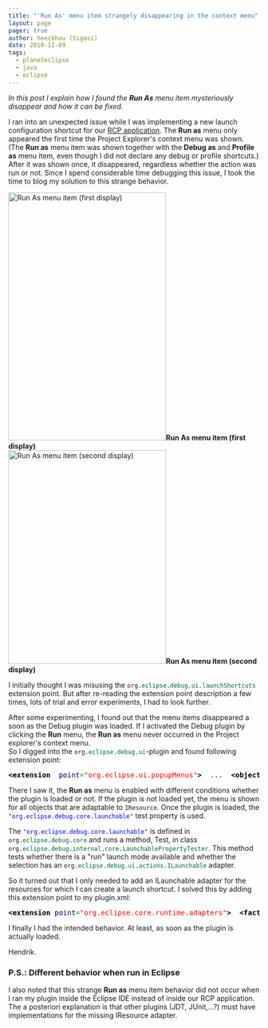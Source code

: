 ```yaml
---
title: "'Run As' menu item strangely disappearing in the context menu"
layout: page 
pager: true
author: heeckhau (Sigasi)
date: 2010-12-09
tags: 
  - planeteclipse
  - java
  - eclipse
---
```

<div class="content">
<p><em>In this post I explain how I found the <strong>Run As</strong> menu item mysteriously disappear and how it can be fixed.</em></p><p>I ran into an unexpected issue while I was implementing a new launch configuration shortcut for our <a href="http://www.sigasi.com/product">RCP application</a>. The <strong>Run as</strong> menu only appeared the first time the Project Explorer's context menu was shown. (The <strong>Run as</strong> menu item was shown together with the <strong>Debug as</strong> and <strong>Profile as</strong> menu item, even though I did not declare any debug or profile shortcuts.) After it was shown once, it disappeared, regardless whether the action was run or not. Since I spend considerable time debugging this issue, I took the time to blog my solution to this strange behavior.</p><p><span class="inline inline-center"><img src="http://www.sigasi.com/sites/www.sigasi.com/files/images/RunAs1.png" alt="Run As menu item (first display)" title="Run As menu item (first display)" class="image image-_original " width="316" height="497"/><span class="caption"><strong>Run As menu item (first display)</strong></span></span><br/><span class="inline inline-center"><img src="http://www.sigasi.com/sites/www.sigasi.com/files/images/RunAs2.png" alt="Run As menu item (second display)" title="Run As menu item (second display)" class="image image-_original " width="316" height="428"/><span class="caption"><strong>Run As menu item (second display)</strong></span></span></p><p>I initially thought I was misusing the <span class="geshifilter"><code class="java geshifilter-java">org.<span style="color: #006633;">eclipse</span>.<span style="color: #006633;">debug</span>.<span style="color: #006633;">ui</span>.<span style="color: #006633;">launchShortcuts</span></code></span> extension point. But after re-reading the extension point description a few times, lots of trial and error experiments, I had to look further.</p><p>After some experimenting, I found out that the menu items disappeared a soon as the Debug plugin was loaded. If I activated the Debug plugin by clicking the <strong>Run</strong> menu, the <strong>Run as</strong> menu never occurred in the Project explorer's context menu.<br/>So I digged into the <span class="geshifilter"><code class="java geshifilter-java">org.<span style="color: #006633;">eclipse</span>.<span style="color: #006633;">debug</span>.<span style="color: #006633;">ui</span></code></span>-plugin and found following extension point:</p><p><div class="geshifilter"><pre class="xml geshifilter-xml" style="font-family:monospace;"><span style="color: #009900;"><span style="color: #000000; font-weight: bold;">&lt;extension</span>  <span style="color: #000066;">point</span>=<span style="color: #ff0000;">"org.eclipse.ui.popupMenus"</span><span style="color: #000000; font-weight: bold;">&gt;</span></span>  ...  <span style="color: #009900;"><span style="color: #000000; font-weight: bold;">&lt;objectContribution</span> </span><span style="color: #009900;">      <span style="color: #000066;">objectClass</span>=<span style="color: #ff0000;">"java.lang.Object"</span></span><span style="color: #009900;">      <span style="color: #000066;">id</span>=<span style="color: #ff0000;">"org.eclipse.debug.ui.contextualLaunch.run"</span><span style="color: #000000; font-weight: bold;">&gt;</span></span>      <span style="color: #009900;"><span style="color: #000000; font-weight: bold;">&lt;action</span> </span><span style="color: #009900;">         <span style="color: #000066;">label</span>=<span style="color: #ff0000;">"%RunContextMenu.label"</span></span><span style="color: #009900;">         <span style="color: #000066;">style</span>=<span style="color: #ff0000;">"pulldown"</span></span><span style="color: #009900;">         <span style="color: #000066;">class</span>=<span style="color: #ff0000;">"org.eclipse.debug.internal.ui.actions.RunContextualLaunchAction"</span></span><span style="color: #009900;">         <span style="color: #000066;">menubarPath</span>=<span style="color: #ff0000;">"additions"</span></span><span style="color: #009900;">         <span style="color: #000066;">enablesFor</span>=<span style="color: #ff0000;">"+"</span></span><span style="color: #009900;">         <span style="color: #000066;">id</span>=<span style="color: #ff0000;">"org.eclipse.debug.ui.contextualLaunch.run.submenu"</span><span style="color: #000000; font-weight: bold;">&gt;</span></span>      <span style="color: #009900;"><span style="color: #000000; font-weight: bold;">&lt;/action<span style="color: #000000; font-weight: bold;">&gt;</span></span></span>      <span style="color: #009900;"><span style="color: #000000; font-weight: bold;">&lt;enablement<span style="color: #000000; font-weight: bold;">&gt;</span></span></span>         <span style="color: #009900;"><span style="color: #000000; font-weight: bold;">&lt;or<span style="color: #000000; font-weight: bold;">&gt;</span></span></span>            <span style="color: #009900;"><span style="color: #000000; font-weight: bold;">&lt;and<span style="color: #000000; font-weight: bold;">&gt;</span></span></span>              <span style="color: #009900;"><span style="color: #000000; font-weight: bold;">&lt;not<span style="color: #000000; font-weight: bold;">&gt;</span></span><span style="color: #000000; font-weight: bold;">&lt;with</span> <span style="color: #000066;">variable</span>=<span style="color: #ff0000;">"org.eclipse.core.runtime.Platform"</span><span style="color: #000000; font-weight: bold;">&gt;</span></span>                 <span style="color: #009900;"><span style="color: #000000; font-weight: bold;">&lt;test</span> <span style="color: #000066;">property</span>=<span style="color: #ff0000;">"org.eclipse.core.runtime.bundleState"</span> <span style="color: #000066;">args</span>=<span style="color: #ff0000;">"org.eclipse.debug.core"</span> <span style="color: #000066;">value</span>=<span style="color: #ff0000;">"ACTIVE"</span><span style="color: #000000; font-weight: bold;">/&gt;</span></span>              <span style="color: #009900;"><span style="color: #000000; font-weight: bold;">&lt;/with<span style="color: #000000; font-weight: bold;">&gt;</span></span><span style="color: #000000; font-weight: bold;">&lt;/not<span style="color: #000000; font-weight: bold;">&gt;</span></span></span>              <span style="color: #009900;"><span style="color: #000000; font-weight: bold;">&lt;adapt</span> <span style="color: #000066;">type</span>=<span style="color: #ff0000;">"org.eclipse.core.resources.IResource"</span><span style="color: #000000; font-weight: bold;">/&gt;</span></span>            <span style="color: #009900;"><span style="color: #000000; font-weight: bold;">&lt;and<span style="color: #000000; font-weight: bold;">&gt;</span></span></span>              <span style="color: #009900;"><span style="color: #000000; font-weight: bold;">&lt;with</span> <span style="color: #000066;">variable</span>=<span style="color: #ff0000;">"org.eclipse.core.runtime.Platform"</span><span style="color: #000000; font-weight: bold;">&gt;</span></span>                 <span style="color: #009900;"><span style="color: #000000; font-weight: bold;">&lt;test</span> <span style="color: #000066;">property</span>=<span style="color: #ff0000;">"org.eclipse.core.runtime.bundleState"</span> <span style="color: #000066;">args</span>=<span style="color: #ff0000;">"org.eclipse.debug.core"</span> <span style="color: #000066;">value</span>=<span style="color: #ff0000;">"ACTIVE"</span><span style="color: #000000; font-weight: bold;">/&gt;</span></span>              <span style="color: #009900;"><span style="color: #000000; font-weight: bold;">&lt;/with<span style="color: #000000; font-weight: bold;">&gt;</span></span></span>              <span style="color: #009900;"><span style="color: #000000; font-weight: bold;">&lt;test</span> <span style="color: #000066;">property</span>=<span style="color: #ff0000;">"org.eclipse.debug.core.launchable"</span> <span style="color: #000066;">value</span>=<span style="color: #ff0000;">"run"</span><span style="color: #000000; font-weight: bold;">/&gt;</span></span>            <span style="color: #009900;"><span style="color: #000000; font-weight: bold;">&lt;/and<span style="color: #000000; font-weight: bold;">&gt;</span></span></span>         <span style="color: #009900;"><span style="color: #000000; font-weight: bold;">&lt;/or<span style="color: #000000; font-weight: bold;">&gt;</span></span></span>      <span style="color: #009900;"><span style="color: #000000; font-weight: bold;">&lt;/enablement<span style="color: #000000; font-weight: bold;">&gt;</span></span></span>   <span style="color: #009900;"><span style="color: #000000; font-weight: bold;">&lt;/objectContribution<span style="color: #000000; font-weight: bold;">&gt;</span></span></span>   ...<span style="color: #009900;"><span style="color: #000000; font-weight: bold;">&lt;/extension<span style="color: #000000; font-weight: bold;">&gt;</span></span></span></pre></div></p><p>There I saw it, the <strong>Run as</strong> menu is enabled with different conditions whether the plugin is loaded or not. If the plugin is not loaded yet, the menu is shown for all objects that are adaptable to <span class="geshifilter"><code class="java geshifilter-java">IResource</code></span>. Once the plugin is loaded, the <span class="geshifilter"><code class="java geshifilter-java"><span style="color: #0000ff;">"org.eclipse.debug.core.launchable"</span></code></span> test property is used.</p><p>The <span class="geshifilter"><code class="java geshifilter-java"><span style="color: #0000ff;">"org.eclipse.debug.core.launchable"</span></code></span> is defined in <span class="geshifilter"><code class="java geshifilter-java">org.<span style="color: #006633;">eclipse</span>.<span style="color: #006633;">debug</span>.<span style="color: #006633;">core</span></code></span> and runs a method, Test, in class <span class="geshifilter"><code class="java geshifilter-java">org.<span style="color: #006633;">eclipse</span>.<span style="color: #006633;">debug</span>.<span style="color: #006633;">internal</span>.<span style="color: #006633;">core</span>.<span style="color: #006633;">LaunchablePropertyTester</span></code></span>. This method tests whether there is a "run" launch mode available and whether the selection has an <span class="geshifilter"><code class="java geshifilter-java">org.<span style="color: #006633;">eclipse</span>.<span style="color: #006633;">debug</span>.<span style="color: #006633;">ui</span>.<span style="color: #006633;">actions</span>.<span style="color: #006633;">ILaunchable</span></code></span> adapter.</p><p>So it turned out that I only needed to  add an ILaunchable adapter for the resources for which I can create a launch shortcut. I solved this by adding this extension point to my plugin.xml:<br/><div class="geshifilter"><pre class="xml geshifilter-xml" style="font-family:monospace;"><span style="color: #009900;"><span style="color: #000000; font-weight: bold;">&lt;extension</span> <span style="color: #000066;">point</span>=<span style="color: #ff0000;">"org.eclipse.core.runtime.adapters"</span><span style="color: #000000; font-weight: bold;">&gt;</span></span>  <span style="color: #009900;"><span style="color: #000000; font-weight: bold;">&lt;factory</span> <span style="color: #000066;">class</span>=<span style="color: #ff0000;">"org.eclipse.core.runtime.IAdaptable"</span></span><span style="color: #009900;">           <span style="color: #000066;">adaptableType</span>=<span style="color: #ff0000;">"org.eclipse.core.resources.IResource"</span><span style="color: #000000; font-weight: bold;">&gt;</span></span>     <span style="color: #009900;"><span style="color: #000000; font-weight: bold;">&lt;adapter</span> <span style="color: #000066;">type</span>=<span style="color: #ff0000;">"org.eclipse.debug.ui.actions.ILaunchable"</span><span style="color: #000000; font-weight: bold;">/&gt;</span></span>  <span style="color: #009900;"><span style="color: #000000; font-weight: bold;">&lt;/factory<span style="color: #000000; font-weight: bold;">&gt;</span></span></span><span style="color: #009900;"><span style="color: #000000; font-weight: bold;">&lt;/extension<span style="color: #000000; font-weight: bold;">&gt;</span></span></span></pre></div></p><p>I finally I had the intended behavior. At least, as soon as the plugin is actually loaded.</p><p>Hendrik.</p><h3>P.S.: Different behavior when run in Eclipse</h3><p>I also noted that this strange <strong>Run as</strong> menu item behavior did not occur when I ran my plugin inside the Eclipse IDE instead of inside our RCP application. The a posteriori explanation is that other plugins (JDT, JUnit,...?) must have implementations for the missing IResource adapter.</p>  </div>


